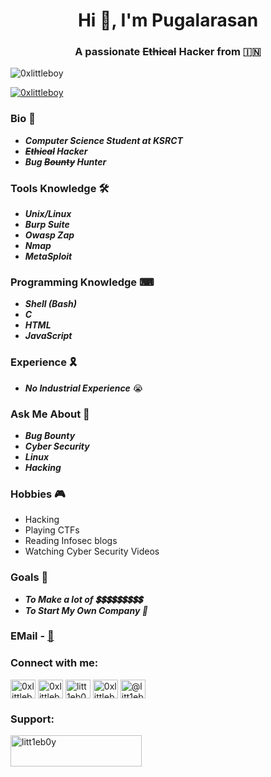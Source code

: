 <h1 align="center">Hi 👋, I'm Pugalarasan </h1>
<h3 align="center">A passionate <s>Ethical</s> Hacker from 🇮🇳</h3>


<p align="left"> <img src="https://komarev.com/ghpvc/?username=0xlittleboy&label=Profile%20views&color=0e75b6&style=flat" alt="0xlittleboy" /> 

<p align="left"> <a href="https://twitter.com/0xlittleboy" target="blank"><img src="https://img.shields.io/twitter/follow/0xlittleboy?logo=twitter&style=for-the-badge" alt="0xlittleboy" /></a> </p>

### Bio 💭
+ ***Computer Science Student at KSRCT***
+ ***<s>Ethical</s> Hacker***
+ ***Bug <s>Bounty</s> Hunter***

### Tools Knowledge 🛠️
+ ***Unix/Linux***
+ ***Burp Suite***
+ ***Owasp Zap***
+ ***Nmap***
+ ***MetaSploit***

### Programming Knowledge ⌨
+ ***Shell (Bash)***
+ ***C***
+ ***HTML***
+ ***JavaScript***

### Experience 🎗
+ ***No Industrial Experience*** 😭

### Ask Me About 💬
+ ***Bug Bounty***
+ ***Cyber Security***
+ ***Linux***
+ ***Hacking***

### Hobbies 🎮
+ Hacking
+ Playing CTFs
+ Reading Infosec blogs
+ Watching Cyber Security Videos

### Goals 🎯
+ ***To Make a lot of 💲💲💲💲💲💲💲💲💲***
+ ***To Start My Own Company 🏢***

### EMail  - [💌](littleboy.pugazh@hotmail.com)

<h3 align="left">Connect with me:</h3>
<p align="left">
<a href="https://twitter.com/0xlittleboy" target="blank"><img align="center" src="https://raw.githubusercontent.com/rahuldkjain/github-profile-readme-generator/master/src/images/icons/Social/twitter.svg" alt="0xlittleboy" height="30" width="40" /></a>
<a href="https://linkedin.com/in/0xlittleboy" target="blank"><img align="center" src="https://raw.githubusercontent.com/rahuldkjain/github-profile-readme-generator/master/src/images/icons/Social/linked-in-alt.svg" alt="0xlittleboy" height="30" width="40" /></a>
<a href="https://fb.com/litt1eb0y" target="blank"><img align="center" src="https://raw.githubusercontent.com/rahuldkjain/github-profile-readme-generator/master/src/images/icons/Social/facebook.svg" alt="litt1eb0y" height="30" width="40" /></a>
<a href="https://instagram.com/0xlittleboy" target="blank"><img align="center" src="https://raw.githubusercontent.com/rahuldkjain/github-profile-readme-generator/master/src/images/icons/Social/instagram.svg" alt="0xlittleboy" height="30" width="40" /></a>
<a href="https://medium.com/@litt1eb0y" target="blank"><img align="center" src="https://raw.githubusercontent.com/rahuldkjain/github-profile-readme-generator/master/src/images/icons/Social/medium.svg" alt="@litt1eb0y" height="30" width="40" /></a>
</p>

<h3 align="left">Support:</h3>
<p><a href="https://www.buymeacoffee.com/litt1eb0y"> <img align="left" src="https://cdn.buymeacoffee.com/buttons/v2/default-yellow.png" height="50" width="210" alt="litt1eb0y" /></a></p><br><br>
